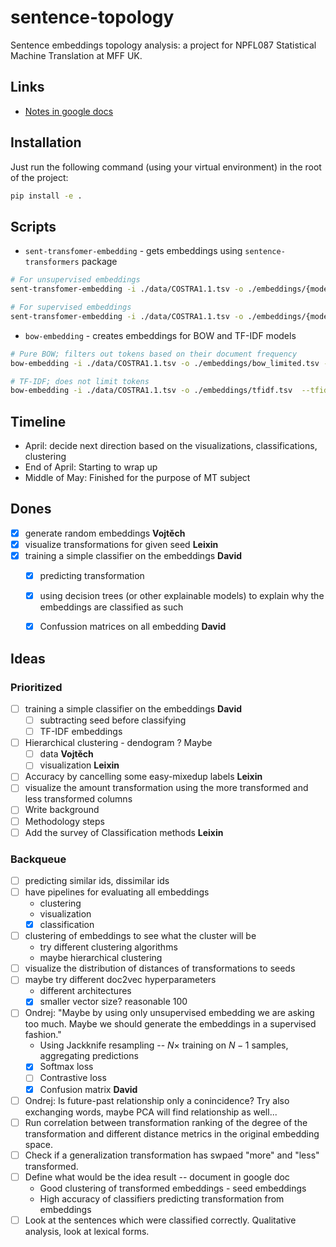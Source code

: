 # sentence-topology

Sentence embeddings topology analysis: a project for NPFL087 Statistical Machine
Translation at MFF UK.

## Links

- [Notes in google docs](https://docs.google.com/document/d/1ywUvIOaBFazc-MaJnkXkC-_ILy4b_VzXz9301Ms0_Xw/edit)

## Installation

Just run the following command (using your virtual environment) in the root of
the project:

```bash
pip install -e .
```

## Scripts

- `sent-transfomer-embedding` - gets embeddings using `sentence-transformers`
  package

```bash
# For unsupervised embeddings
sent-transfomer-embedding -i ./data/COSTRA1.1.tsv -o ./embeddings/{model}.tsv

# For supervised embeddings
sent-transfomer-embedding -i ./data/COSTRA1.1.tsv -o ./embeddings/{model}_{split_ind}.tsv --train_objective "transformation-prediction"
```

- `bow-embedding` - creates embeddings for BOW and TF-IDF models

```bash
# Pure BOW; filters out tokens based on their document frequency
bow-embedding -i ./data/COSTRA1.1.tsv -o ./embeddings/bow_limited.tsv --max_df 0.8 --min_df 0.001 --no-tfidf

# TF-IDF; does not limit tokens
bow-embedding -i ./data/COSTRA1.1.tsv -o ./embeddings/tfidf.tsv  --tfidf
```

## Timeline

- April: decide next direction based on the visualizations, classifications, clustering
- End of April: Starting to wrap up
- Middle of May: Finished for the purpose of MT subject


## Dones

- [x] generate random embeddings **Vojtěch**
- [x] visualize transformations for given seed **Leixin**
- [x] training a simple classifier on the embeddings **David**
  - [x] predicting transformation
  - [x] using decision trees (or other explainable models) to explain why the embeddings are classified as such
  - [x] Confussion matrices on all embedding **David**
  

## Ideas

### Prioritized

- [ ] training a simple classifier on the embeddings **David**
  - [ ] subtracting seed before classifying
  - [ ] TF-IDF embeddings
- [ ] Hierarchical clustering - dendogram ? Maybe
  - [ ] data **Vojtěch**
  - [ ] visualization **Leixin**
- [ ] Accuracy by cancelling some easy-mixedup labels **Leixin**
- [ ] visualize the amount transformation using the more transformed and less transformed columns
- [ ] Write background
- [ ] Methodology steps
- [ ] Add the survey of Classification methods   **Leixin**

### Backqueue


- [ ] predicting similar ids, dissimilar ids
- [ ] have pipelines for evaluating all embeddings
  - clustering
  - visualization
  - [x] classification
- [ ] clustering of embeddings to see what the cluster will be
  - try different clustering algorithms
  - maybe hierarchical clustering
- [ ] visualize the distribution of distances of transformations to seeds
- [ ] maybe try different doc2vec hyperparameters
  - different architectures
  - [x] smaller vector size? reasonable 100
- [ ] Ondrej: "Maybe by using only unsupervised embedding we are asking too
  much. Maybe we should generate the embeddings in a supervised fashion."
  - Using Jackknife resampling -- $N \times$ training on $N - 1$ samples,
    aggregating predictions
  - [x] Softmax loss
  - [ ] Contrastive loss
  - [x] Confusion matrix **David**
- [ ] Ondrej: Is future-past relationship only a conincidence? Try also exchanging words, maybe PCA will find relationship as well...
- [ ] Run correlation between transformation ranking of the degree of the transformation and different distance metrics in the original embedding space.
- [ ] Check if a generalization transformation has swpaed "more" and "less" transformed.
- [ ] Define what would be the idea result -- document in google doc
  - Good clustering of transformed embeddings - seed embeddings
  - High accuracy of classifiers predicting transformation from embeddings
- [ ] Look at the sentences which were classified correctly. Qualitative analysis, look at lexical forms.
